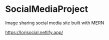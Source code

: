# SocialMediaProject
Image sharing social media site built with MERN

https://lorisocial.netlify.app/
